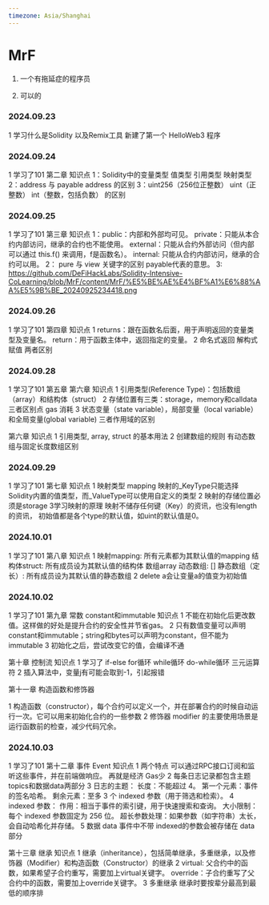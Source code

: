```yaml
---
timezone: Asia/Shanghai
---
```


# MrF

1. 一个有拖延症的程序员

2. 可以的
   

<!-- Content_START -->
### 2024.09.23
1 学习什么是Solidity 以及Remix工具
新建了第一个 HelloWeb3 程序


### 2024.09.24

1 学习了101 第二章
知识点 1：Solidity中的变量类型 值类型  引用类型 映射类型
      2：address 与 payable address 的区别
      3：uint256（256位正整数） uint（正整数） int（整数，包括负数）  的区别


### 2024.09.25

1 学习了101 第三章
知识点 1：public：内部和外部均可见。
        private：只能从本合约内部访问，继承的合约也不能使用。
        external：只能从合约外部访问（但内部可以通过 this.f() 来调用，f是函数名）。
        internal: 只能从合约内部访问，继承的合约可以用。
      2： pure 与  view  关键字的区别 payable代表的意思。
      3: https://github.com/DeFiHackLabs/Solidity-Intensive-CoLearning/blob/MrF/content/MrF/%E5%BE%AE%E4%BF%A1%E6%88%AA%E5%9B%BE_20240925234418.png

### 2024.09.26

1 学习了101 第四章
知识点 1 returns：跟在函数名后面，用于声明返回的变量类型及变量名。
        return：用于函数主体中，返回指定的变量。
      2 命名式返回  解构式赋值  两者区别

### 2024.09.28

1 学习了101 第五章 第六章
知识点 1 引用类型(Reference Type)：包括数组（array）和结构体（struct）
      2 存储位置有三类：storage，memory和calldata  三者区别点 gas 消耗
      3 状态变量（state variable），局部变量（local variable）和全局变量(global variable) 三者作用域的区别

第六章 知识点
      1 引用类型, array, struct 的基本用法
      2 创建数组的规则 有动态数组与固定长度数组区别

### 2024.09.29

1 学习了101 第七章
知识点 1 映射类型 mapping 映射的_KeyType只能选择Solidity内置的值类型，而_ValueType可以使用自定义的类型
      2 映射的存储位置必须是storage 
      3学习映射的原理 映射不储存任何键（Key）的资讯，也没有length的资讯， 初始值都是各个type的默认值，如uint的默认值是0。

### 2024.10.01

1 学习了101 第八章
知识点 1 映射mapping: 所有元素都为其默认值的mapping
        结构体struct: 所有成员设为其默认值的结构体
        数组array 动态数组: [] 静态数组（定长）: 所有成员设为其默认值的静态数组
      2 delete a会让变量a的值变为初始值


### 2024.10.02

1 学习了101 第九章 常数 constant和immutable
  知识点
   1 不能在初始化后更改数值。这样做的好处是提升合约的安全性并节省gas。
   2 只有数值变量可以声明constant和immutable；string和bytes可以声明为constant，但不能为immutable
   3 初始化之后，尝试改变它的值，会编译不通

   第十章  控制流
  知识点
  1  学习了 if-else  for循环 while循环 do-while循环 三元运算符
  2 插入算法中，变量j有可能会取到-1，引起报错

  第十一章 构造函数和修饰器
  
  1  构造函数（constructor），每个合约可以定义一个，并在部署合约的时候自动运行一次。它可以用来初始化合约的一些参数
  2  修饰器 modifier 的主要使用场景是运行函数前的检查，减少代码冗余。


### 2024.10.03

1 学习了101 第十二章 事件 Event
知识点
1 两个特点 可以通过RPC接口订阅和监听这些事件，并在前端做响应。 再就是经济 Gas少
2 每条日志记录都包含主题topics和数据data两部分
3 日志的主题： 长度：不能超过 4。 第一个元素：事件的签名哈希。 剩余元素：至多 3 个 indexed 参数（用于筛选和检索）。
4 indexed 参数： 作用：相当于事件的索引键，用于快速搜索和查询。 大小限制：每个 indexed 参数固定为 256 位。 超长参数处理：如果参数（如字符串）太长，会自动哈希化并存储。
5 数据 data  事件中不带 indexed的参数会被存储在 data 部分

 第十三章 继承
知识点
1 继承（inheritance），包括简单继承，多重继承，以及修饰器（Modifier）和构造函数（Constructor）的继承
2 virtual: 父合约中的函数，如果希望子合约重写，需要加上virtual关键字。
  override：子合约重写了父合约中的函数，需要加上override关键字。
3 多重继承 继承时要按辈分最高到最低的顺序排 









<!-- Content_END -->